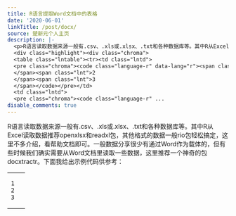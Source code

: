 ```yaml
---
title: R语言提取Word文档中的表格
date: '2020-06-01'
linkTitle: /post/docx/
source: 楚新元个人主页
description: |-
  <p>R语言读取数据来源一般有.csv、.xls或.xlsx、.txt和各种数据库等。其中R从Excel读取数据推荐openxlsx和readxl包，其他格式的数据一般rio包轻松搞定，这里不多介绍，看帮助文档即可。一般数据分享很少有通过Word作为载体的，但有些时候我们确实需要从Word文档里读取一些数据，这里推荐一个神奇的包docxtractr。下面我给出示例代码供参考：</p>
  <div class="highlight"><div class="chroma">
  <table class="lntable"><tr><td class="lntd">
  <pre class="chroma"><code class="language-r" data-lang="r"><span class="lnt">1
  </span><span class="lnt">2
  </span><span class="lnt">3
  </span></code></pre></td>
  <td class="lntd">
  <pre class="chroma"><code class="language-r" ...
disable_comments: true
---
```

<p>R语言读取数据来源一般有.csv、.xls或.xlsx、.txt和各种数据库等。其中R从Excel读取数据推荐openxlsx和readxl包，其他格式的数据一般rio包轻松搞定，这里不多介绍，看帮助文档即可。一般数据分享很少有通过Word作为载体的，但有些时候我们确实需要从Word文档里读取一些数据，这里推荐一个神奇的包docxtractr。下面我给出示例代码供参考：</p>
<div class="highlight"><div class="chroma">
<table class="lntable"><tr><td class="lntd">
<pre class="chroma"><code class="language-r" data-lang="r"><span class="lnt">1
</span><span class="lnt">2
</span><span class="lnt">3
</span></code></pre></td>
<td class="lntd">
<pre class="chroma"><code class="language-r" ...